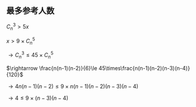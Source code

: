 ## 最多参考人数

$C_n^3>5x$

$x>9\times C_n^5$

$\rightarrow C_n^3\le45\times C_n^5$

$\rightarrow \frac{n(n-1)(n-2)}{6}\le 45\times\frac{n(n-1)(n-2)(n-3)(n-4)}{120}$

$\rightarrow 4{n(n-1)(n-2)}\le 9\times{n(n-1)(n-2)(n-3)(n-4)}$

$\rightarrow 4\le 9\times{(n-3)(n-4)}$